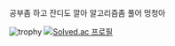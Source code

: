 공부좀 하고 잔디도 깔아 알고리즘좀 풀어 멍청아 

![trophy](https://github-profile-trophy.vercel.app/?username=sungyun-kim&)
[![Solved.ac 프로필](http://mazassumnida.wtf/api/v2/generate_badge?boj=niforances)](https://solved.ac/niforances)
